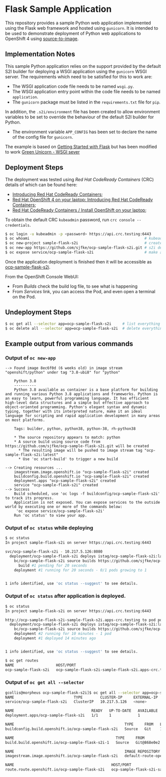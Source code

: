 # Flask Sample Application

This repository provides a sample Python web application implemented using the Flask web framework and hosted using ``gunicorn``. It is intended to be used to demonstrate deployment of Python web applications to OpenShift 4 using [source-to-image](https://docs.openshift.com/enterprise/3.0/creating_images/s2i.html#creating-images-s2i).

## Implementation Notes

This sample Python application relies on the support provided by the default S2I builder for deploying a WSGI application using the ``gunicorn`` WSGI server. The requirements which need to be satisfied for this to work are:

* The WSGI application code file needs to be named ``wsgi.py``.
* The WSGI application entry point within the code file needs to be named ``application``.
* The ``gunicorn`` package must be listed in the ``requirements.txt`` file for ``pip``.

In addition, the ``.s2i/environment`` file has been created to allow environment variables to be set to override the behaviour of the default S2I builder for Python.

* The environment variable ``APP_CONFIG`` has been set to declare the name of the config file for ``gunicorn``.

The example is based on [Getting Started with Flask](https://scotch.io/tutorials/getting-started-with-flask-a-python-microframework) but has been modified to work [Green Unicorn - WSGI sever](https://docs.gunicorn.org/en/stable/)


## Deployment Steps

The deployment was tested using *Red Hat CodeReady Containers* (CRC) details of which can be found here:

* [Introducing Red Hat CodeReady Containers](https://code-ready.github.io/crc/);
* [Red Hat OpenShift 4 on your laptop: Introducing Red Hat CodeReady Containers](https://developers.redhat.com/blog/2019/09/05/red-hat-openshift-4-on-your-laptop-introducing-red-hat-codeready-containers/);
* [Red Hat CodeReady Containers / Install OpenShift on your laptop](https://developers.redhat.com/products/codeready-containers/overview);

To obtain the default CRC ``kubeadmin`` password, run ``crc console --credentials``.

```bash
$ oc login -u kubeadmin -p <password> https://api.crc.testing:6443
$ oc whoami                                                    # kubeadmin
$ oc new-project sample-flask-s2i                              # create OCP project
$ oc new-app https://github.com/sjfke/ocp-sample-flask-s2i.git # s2i deploy direct from git repo
$ oc expose service/ocp-sample-flask-s2i                       # make accessible outside OCP.
```

Once the application deployment is finished then it will be accessible as [ocp-sample-flask-s2i](http://ocp-sample-flask-s2i-sample-flask-s2i.apps-crc.testing).

From the OpenShift Console WebUI:

* From *Builds* check the build log file, to see what is happening
* From *Services* link, you can access the Pod, and even open a terminal on the Pod.


## Undeployment Steps

```bash
$ oc get all --selector app=ocp-sample-flask-s2i     # list everything associated with the app
$ oc delete all --selector app=ocp-sample-flask-s2i  # delete everything associated with the app
```

## Example output from various commands

### Output of ``oc new-app``

```
--> Found image 8ec6f0d (6 weeks old) in image stream "openshift/python" under tag "3.8-ubi8" for "python"

    Python 3.8 
    ---------- 
    Python 3.8 available as container is a base platform for building and running various Python 3.8 applications and frameworks. Python is an easy to learn, powerful programming language. It has efficient high-level data structures and a simple but effective approach to object-oriented programming. Python's elegant syntax and dynamic typing, together with its interpreted nature, make it an ideal language for scripting and rapid application development in many areas on most platforms.

    Tags: builder, python, python38, python-38, rh-python38

    * The source repository appears to match: python
    * A source build using source code from https://github.com/sjfke/ocp-sample-flask-s2i.git will be created
      * The resulting image will be pushed to image stream tag "ocp-sample-flask-s2i:latest"
      * Use 'oc start-build' to trigger a new build

--> Creating resources ...
    imagestream.image.openshift.io "ocp-sample-flask-s2i" created
    buildconfig.build.openshift.io "ocp-sample-flask-s2i" created
    deployment.apps "ocp-sample-flask-s2i" created
    service "ocp-sample-flask-s2i" created
--> Success
    Build scheduled, use 'oc logs -f buildconfig/ocp-sample-flask-s2i' to track its progress.
    Application is not exposed. You can expose services to the outside world by executing one or more of the commands below:
     'oc expose service/ocp-sample-flask-s2i' 
    Run 'oc status' to view your app.

```

### Output of ``oc status`` while deploying

```bash
$ oc status
In project sample-flask-s2i on server https://api.crc.testing:6443

svc/ocp-sample-flask-s2i - 10.217.5.126:8080
  deployment/ocp-sample-flask-s2i deploys istag/ocp-sample-flask-s2i:latest <-
    bc/ocp-sample-flask-s2i source builds https://github.com/sjfke/ocp-sample-flask-s2i.git on openshift/python:3.8-ubi8 
      build #1 pending for 20 seconds
    deployment #1 running for 20 seconds - 0/1 pods growing to 1


1 info identified, use 'oc status --suggest' to see details.

```

### Output of ``oc status`` after application is deployed.

```bash
$ oc status
In project sample-flask-s2i on server https://api.crc.testing:6443

http://ocp-sample-flask-s2i-sample-flask-s2i.apps-crc.testing to pod port 8080-tcp (svc/ocp-sample-flask-s2i)
  deployment/ocp-sample-flask-s2i deploys istag/ocp-sample-flask-s2i:latest <-
    bc/ocp-sample-flask-s2i source builds https://github.com/sjfke/ocp-sample-flask-s2i.git on openshift/python:3.8-ubi8 
    deployment #2 running for 10 minutes - 1 pod
    deployment #1 deployed 14 minutes ago


1 info identified, use 'oc status --suggest' to see details.

$ oc get routes
NAME                   HOST/PORT                                                PATH   SERVICES               PORT       TERMINATION   WILDCARD
ocp-sample-flask-s2i   ocp-sample-flask-s2i-sample-flask-s2i.apps-crc.testing          ocp-sample-flask-s2i   8080-tcp                 None
```

### Output of ``oc get all --selector``

``` bash
gcollis@morpheus ocp-sample-flask-s2i]$ oc get all --selector app=ocp-sample-flask-s2i
NAME                           TYPE        CLUSTER-IP     EXTERNAL-IP   PORT(S)    AGE
service/ocp-sample-flask-s2i   ClusterIP   10.217.5.126   <none>        8080/TCP   52m

NAME                                   READY   UP-TO-DATE   AVAILABLE   AGE
deployment.apps/ocp-sample-flask-s2i   1/1     1            1           52m

NAME                                                  TYPE     FROM   LATEST
buildconfig.build.openshift.io/ocp-sample-flask-s2i   Source   Git    1

NAME                                              TYPE     FROM          STATUS     STARTED          DURATION
build.build.openshift.io/ocp-sample-flask-s2i-1   Source   Git@868e0e2   Complete   52 minutes ago   4m1s

NAME                                                  IMAGE REPOSITORY                                                                                TAGS     UPDATED
imagestream.image.openshift.io/ocp-sample-flask-s2i   default-route-openshift-image-registry.apps-crc.testing/sample-flask-s2i/ocp-sample-flask-s2i   latest   48 minutes ago

NAME                                            HOST/PORT                                                PATH   SERVICES               PORT       TERMINATION   WILDCARD
route.route.openshift.io/ocp-sample-flask-s2i   ocp-sample-flask-s2i-sample-flask-s2i.apps-crc.testing          ocp-sample-flask-s2i   8080-tcp                 None
```

